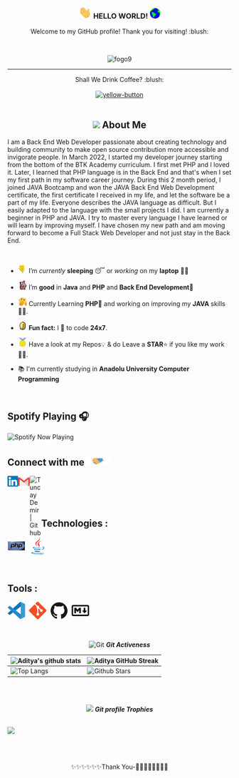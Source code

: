 
### <div align="center"><p><img src="https://github.com/SatYu26/SatYu26/blob/master/Assets/Hi.gif" width="29px"> HELLO WORLD!&nbsp;<img src="https://github.com/SatYu26/SatYu26/blob/master/Assets/Earth.gif" width="24px"></p> </div>

<p align="center">
Welcome to my GitHub profile! Thank you for visiting! :blush:
</p>
<br>
<p align="center"> <img src="https://komarev.com/ghpvc/?username=Fogo&label=Profile%20views&color=0e75b6&style=plastic" alt="fogo9" /> </p>


---


<div align="center">
   <a>
   Shall We Drink Coffee? :blush:
   </a></div>
   <br>
   
<div align="center">
   <a href="https://www.buymeacoffee.com/tuncaydemir" target="_blank" style="display: inline-block;">
        <img width="180" alt="yellow-button" src="https://user-images.githubusercontent.com/98576037/167250016-77b99f7f-e2a1-4b76-9072-7fa3c8d011fd.png">
   </a></div>
   <br>


<div align="center">
   <a>
<h2><img src="https://media.giphy.com/media/iY8CRBdQXODJSCERIr/giphy.gif" width="30px">&nbsp;About Me</h2>
       </a></div>
<p>
I am a Back End Web Developer passionate about creating technology and building community to make open source contribution more accessible and invigorate people. In March 2022, I started my developer journey starting from the bottom of the BTK Academy curriculum. I first met PHP and I loved it. Later, I learned that PHP language is in the Back End and that's when I set my first path in my software career journey. During this 2 month period, I joined JAVA Bootcamp and won the JAVA Back End Web Development certificate, the first certificate I received in my life, and let the software be a part of my life. Everyone describes the JAVA language as difficult. But I easily adapted to the language with the small projects I did. I am currently a beginner in PHP and JAVA. I try to master every language I have learned or will learn by improving myself. I have chosen my new path and am moving forward to become a Full Stack Web Developer and not just stay in the Back End.
</p>
<br>

- <img alt="GIF" src="https://github.com/SatYu26/SatYu26/blob/master/Assets/wave.gif" width="20vw" /> I’m _currently_ **sleeping** 😴 or _working_ on my **laptop** 👨‍💻

- <img alt="GIF" src="https://github.com/SatYu26/SatYu26/blob/master/Assets/gandalf_parrot.gif" width="20vw" /> I’m **good** in **Java** and **PHP** and **Back End Development**💪

- <img alt="GIF" src="https://github.com/SatYu26/SatYu26/blob/master/Assets/hmm.gif" width="20vw" /> Currently Learning **PHP**🤯 and working on improving my **JAVA** skills👨‍💻.

- <img alt="GIF" src="https://github.com/SatYu26/SatYu26/blob/master/Assets/coin.gif" width="20vw" /> **Fun fact:** I 💖 to code **24x7**.

- <img alt="GIF" src="https://github.com/SatYu26/SatYu26/blob/master/Assets/Medal.gif" width="20vw" /> Have a look at my Repos💡 & do Leave a **STAR**⭐️ if you like my work👨‍💻.

- :books: I'm currently studying in **Anadolu University Computer Programming**

<br>

## Spotify Playing 🎧

[<img src="https://spotify-now-playing.satyu.vercel.app/api/spotify-playing" alt="Spotify Now Playing" width="350" style="float: left; margin-right: 10px;" />](https://open.spotify.com/playlist/6aqf85deIIJEcGMv05duKu)

<br>

## Connect with me<img src="https://github.com/SatYu26/SatYu26/blob/master/Assets/Handshake.gif" height="27px">

<a href="https://www.linkedin.com/in/tuncaydemr/">
    <img align="left" alt="Tuncay Demir | Linkedin" width="24px" src="https://github.com/SatYu26/SatYu26/blob/master/Assets/Linkedin.svg" />
  </a> &nbsp;&nbsp;
  
<a href="mailto:tuncaydemir682@gmail.com">
    <img align="left" alt="Tuncay Demir | Gmail" width="26px" src="https://github.com/SatYu26/SatYu26/blob/master/Assets/Gmail.svg" />
  </a> &nbsp;&nbsp;
  
<a href="https://github.com/Fogo9">
    <img align="left" alt="Tuncay Demir | Github" width="26px" src="https://raw.githubusercontent.com/rahuldkjain/github-profile-readme-generator/master/src/images/icons/Social/github.svg" />
  </a> &nbsp;&nbsp;
  
<br><br>

## Technologies :

   <img src="https://github.com/devicons/devicon/blob/master/icons/php/php-original.svg" title="PHP" alt="PHP" width="40" height="40"/>&nbsp; 
   <img src="https://github.com/devicons/devicon/blob/master/icons/java/java-original.svg" title="JAVA" alt="JAVA" width="40" height="40"/>&nbsp;
  
<br>

## Tools :

  <img src="https://github.com/devicons/devicon/blob/master/icons/vscode/vscode-original.svg" title="Visual Studio Code" alt="Visual Studio Code" width="40" height="40"/>&nbsp;
  <img src="https://github.com/devicons/devicon/blob/master/icons/git/git-original.svg" title="Git" alt="Git" width="40" height="40"/>&nbsp;
  <img src="https://github.com/devicons/devicon/blob/master/icons/github/github-original.svg" title="Github" alt="Github" width="40" height="40"/>&nbsp;
  <img src="https://github.com/devicons/devicon/blob/master/icons/markdown/markdown-original.svg" title="Markdown" alt="Markdown" width="40" height="40"/>&nbsp;

<br>

<p align="center">
 <img src="https://media.giphy.com/media/W5eoZHPpUx9sapR0eu/giphy.gif" width="30px" alt="Git"/>&nbsp;<i><b>Git Activeness</b></i></p>
 
| ![Aditya's github stats](https://github-readme-stats.vercel.app/api?username=Fogo9&show_icons=true&theme=algolia) | ![Aditya GitHub Streak](https://github-readme-streak-stats.herokuapp.com/?user=Fogo9&theme=algolia) |
| --- | --- |
| ![Top Langs](https://github-readme-stats.vercel.app/api/top-langs/?username=Fogo9&theme=algolia) | ![Github Stars](https://github-readme-stats.vercel.app/api?username=Fogo9&show_icons=true&locale=en&count_private=true&hide_rank=true&custom_title=My%20GitHub%20Stats&disable_animations=true&theme=algolia) |

<br><br>


<p align="center"><img src="https://media.giphy.com/media/QaMcXSekUWx7aogAUr/giphy.gif" width="30" />&nbsp;<i><b>Git profile Trophies</b></i></p><br>
<img src="https://github-profile-trophy.vercel.app/?username=Fogo9&theme=juicyfresh&no-bg=true" />

<br><br>

<div align="center"><p>✨✨✨✨✨✨Thank You-🙏🏼✨✨✨✨✨✨</p> </div>
